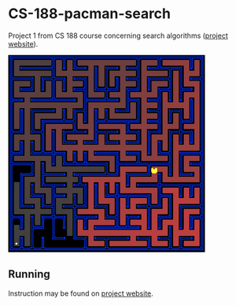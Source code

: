 # CS-188-pacman-search
Project 1 from CS 188 course concerning search algorithms ([project website](https://inst.eecs.berkeley.edu/~cs188/fa19/project1/)).

<img src="https://github.com/klima7/CS-188-pacman-search/blob/images/pacman.png" width="400" />

## Running
Instruction may be found on [project website](https://inst.eecs.berkeley.edu/~cs188/fa19/project1/).
